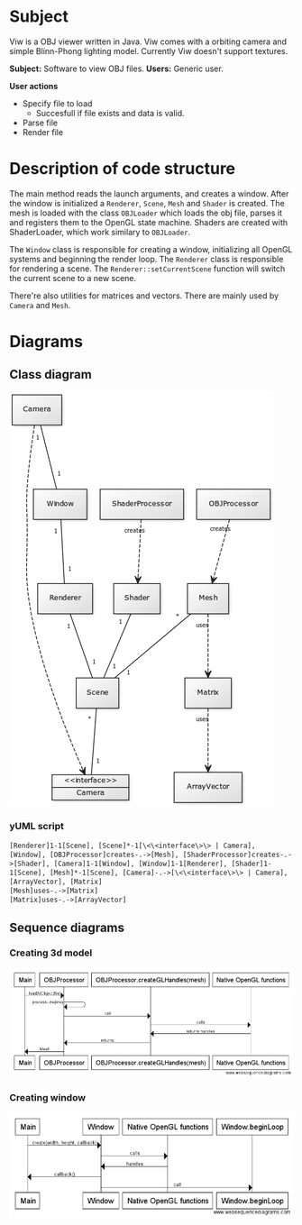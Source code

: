 # Subject

Viw is a OBJ viewer written in Java. Viw comes with a orbiting camera and simple Blinn-Phong lighting model. Currently Viw doesn't support textures.


**Subject:** Software to view OBJ files.
**Users:** Generic user.

**User actions**
- Specify file to load
    - Succesfull if file exists and data is valid.
- Parse file
- Render file

# Description of code structure

The main method reads the launch arguments, and creates a window. After the window is initialized a `Renderer`, `Scene`, `Mesh` and `Shader` is created.
The mesh is loaded with the class `OBJLoader` which loads the obj file, parses it and registers them to the OpenGL state machine. Shaders are created with ShaderLoader, which work
similary to `OBJLoader`.

The `Window` class is responsible for creating a window, initializing all OpenGL systems and beginning the render loop. The `Renderer` class is responsible for
rendering a scene. The `Renderer::setCurrentScene` function will switch the current scene to a new scene.

There're also utilities for matrices and vectors. There are mainly used by `Camera` and `Mesh`.

# Diagrams

## Class diagram

![Class diagram](img/classdiagram.png)

### yUML script
```
[Renderer]1-1[Scene], [Scene]*-1[\<\<interface\>\> | Camera], [Window], [OBJProcessor]creates-.->[Mesh], [ShaderProcessor]creates-.->[Shader], [Camera]1-1[Window], [Window]1-1[Renderer], [Shader]1-1[Scene], [Mesh]*-1[Scene], [Camera]-.->[\<\<interface\>\> | Camera], [ArrayVector], [Matrix]
[Mesh]uses-.->[Matrix]
[Matrix]uses-.->[ArrayVector]
```

## Sequence diagrams

### Creating 3d model

![Sequence diagram](img/seq1.png)

### Creating window

![Sequence diagram](img/seq2.png)
